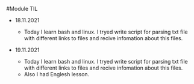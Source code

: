 #Module TIL
- 18.11.2021  
  - Today I learn bash and linux. I tryed write script for parsing txt file with different links to files and recive infomation about this files.

- 19.11.2021
  - Today I learn bash and linux. I tryed write script for parsing txt file with different links to files and recive infomation about this files.
  - Also I had Englesh lesson.
  
   
